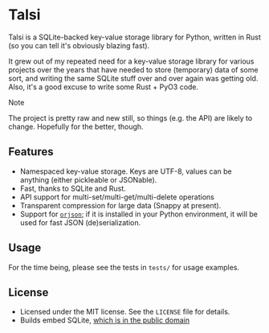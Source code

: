 # Talsi

Talsi is a SQLite-backed key-value storage library for Python, written in Rust (so you can tell it's
obviously blazing fast).

It grew out of my repeated need for a key-value storage library for various projects over the years
that have needed to store (temporary) data of some sort, and writing the same SQLite stuff over and
over again was getting old. Also, it's a good excuse to write some Rust + PyO3 code.

> [!NOTE]
> The project is pretty raw and new still, so things (e.g. the API) are likely to change.
> Hopefully for the better, though.

## Features

* Namespaced key-value storage. Keys are UTF-8, values can be anything (either pickleable or JSONable).
* Fast, thanks to SQLite and Rust.
* API support for multi-set/multi-get/multi-delete operations
* Transparent compression for large data (Snappy at present).
* Support for [`orjson`](https://github.com/ijl/orjson/); if it is installed in your Python environment,
  it will be used for fast JSON (de)serialization.

## Usage

For the time being, please see the tests in `tests/` for usage examples.

## License

* Licensed under the MIT license. See the `LICENSE` file for details.
* Builds embed SQLite, [which is in the public domain](https://sqlite.org/copyright.html)
